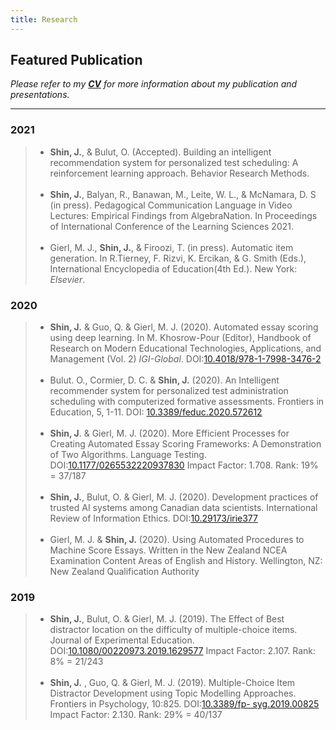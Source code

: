 ```yaml
---
title: Research 
---
```

## Featured Publication 

*Please refer to my **[CV](/resume.pdf)** for more information about my publication and presentations.*

---
### 2021
> - **Shin, J.**, & Bulut, O. (Accepted). Building an intelligent recommendation system for personalized test scheduling: A reinforcement learning approach. Behavior Research Methods.
> </br> </br>
> - **Shin, J.**, Balyan, R., Banawan, M., Leite, W. L., & McNamara, D. S (in press). Pedagogical Communication Language in Video Lectures: Empirical Findings from AlgebraNation. In Proceedings of International Conference of the Learning Sciences 2021.
> </br> </br>
> - Gierl, M. J., **Shin, J.**, & Firoozi, T. (in press). Automatic item generation. In R.Tierney, F. Rizvi, K. Ercikan, & G. Smith (Eds.), International Encyclopedia of Education(4th Ed.). New York: *Elsevier*.

### 2020
> - **Shin, J.** & Guo, Q. & Gierl, M. J. (2020). Automated essay scoring using deep learning. In M. Khosrow-Pour (Editor), Handbook of Research on Modern Educational Technologies, Applications, and Management (Vol. 2) *IGI-Global*. DOI:[10.4018/978-1-7998-3476-2](10.4018/978-1-7998-3476-2)
> </br> </br>
> -  Bulut. O., Cormier, D. C. & **Shin, J.** (2020). An Intelligent recommender system for personalized test administration scheduling with computerized formative assessments. Frontiers in Education, 5, 1-11. DOI: [10.3389/feduc.2020.572612](10.3389/feduc.2020.572612)
> </br> </br>
>  - **Shin, J**. & Gierl, M. J. (2020). More Efficient Processes for Creating Automated Essay Scoring Frameworks: A Demonstration of Two Algorithms. Language Testing. DOI:[10.1177/0265532220937830](10.1177/0265532220937830) Impact Factor: 1.708. Rank: 19% = 37/187
> </br> </br>
> - **Shin, J.**, Bulut, O. & Gierl, M. J. (2020). Development practices of trusted AI systems among Canadian data scientists. International Review of Information Ethics. DOI:[10.29173/irie377](10.29173/irie377)
> </br> </br>
> - Gierl, M. J. & **Shin, J.** (2020). Using Automated Procedures to Machine Score Essays. Written in the New Zealand NCEA Examination Content Areas of English and History. Wellington, NZ: New Zealand Qualification Authority

### 2019
> - **Shin, J.**, Bulut, O. & Gierl, M. J. (2019). The Effect of Best distractor location on the difficulty of multiple-choice items. Journal of Experimental Education. DOI:[10.1080/00220973.2019.1629577](10.1080/00220973.2019.1629577) Impact Factor: 2.107. Rank: 8% = 21/243
> </br> </br>
> - **Shin, J.** , Guo, Q. & Gierl, M. J. (2019). Multiple-Choice Item Distractor Development using Topic Modelling Approaches. Frontiers in Psychology, 10:825. DOI:[10.3389/fp- syg.2019.00825](10.3389/fpsyg.2019.00825) Impact Factor: 2.130. Rank: 29% = 40/137

